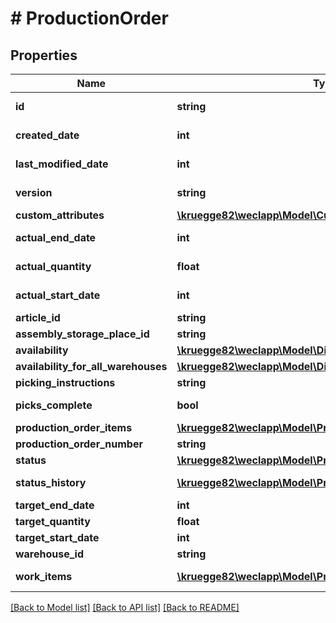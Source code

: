 # # ProductionOrder

## Properties

Name | Type | Description | Notes
------------ | ------------- | ------------- | -------------
**id** | **string** |  | [optional] [readonly]
**created_date** | **int** |  | [optional] [readonly]
**last_modified_date** | **int** |  | [optional] [readonly]
**version** | **string** |  | [optional] [readonly]
**custom_attributes** | [**\kruegge82\weclapp\Model\CustomAttribute[]**](CustomAttribute.md) |  | [optional]
**actual_end_date** | **int** |  | [optional] [readonly]
**actual_quantity** | **float** |  | [optional] [readonly]
**actual_start_date** | **int** |  | [optional] [readonly]
**article_id** | **string** |  | [optional]
**assembly_storage_place_id** | **string** |  | [optional]
**availability** | [**\kruegge82\weclapp\Model\DispositionInfoAvailabilityType**](DispositionInfoAvailabilityType.md) |  | [optional]
**availability_for_all_warehouses** | [**\kruegge82\weclapp\Model\DispositionInfoAvailabilityType**](DispositionInfoAvailabilityType.md) |  | [optional]
**picking_instructions** | **string** |  | [optional]
**picks_complete** | **bool** |  | [optional] [readonly]
**production_order_items** | [**\kruegge82\weclapp\Model\ProductionOrderItem[]**](ProductionOrderItem.md) |  | [optional]
**production_order_number** | **string** |  | [optional]
**status** | [**\kruegge82\weclapp\Model\ProductionOrderStatusType**](ProductionOrderStatusType.md) |  | [optional]
**status_history** | [**\kruegge82\weclapp\Model\ProductionOrderStatusHistory[]**](ProductionOrderStatusHistory.md) |  | [optional] [readonly]
**target_end_date** | **int** |  | [optional]
**target_quantity** | **float** |  | [optional]
**target_start_date** | **int** |  | [optional]
**warehouse_id** | **string** |  | [optional]
**work_items** | [**\kruegge82\weclapp\Model\ProductionOrderWorkItem[]**](ProductionOrderWorkItem.md) |  | [optional] [readonly]

[[Back to Model list]](../../README.md#models) [[Back to API list]](../../README.md#endpoints) [[Back to README]](../../README.md)
